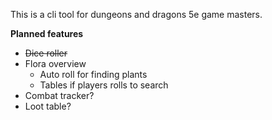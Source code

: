 
This is a cli tool for dungeons and dragons 5e game masters.

**Planned features**
- ~~Dice roller~~
- Flora overview
    - Auto roll for finding plants
    - Tables if players rolls to search
- Combat tracker?
- Loot table? 
